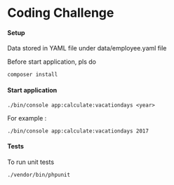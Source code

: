 # Coding Challenge


#### Setup

Data stored in YAML file under data/employee.yaml file

Before start application, pls do 

```
composer install
```

#### Start application

```
./bin/console app:calculate:vacationdays <year>
```

For example :

```
./bin/console app:calculate:vacationdays 2017
```

#### Tests

To run unit tests 

```
./vendor/bin/phpunit
```
